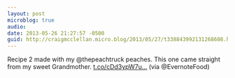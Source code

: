 ```yaml
---
layout: post
microblog: true
audio: 
date: 2013-05-26 21:27:57 -0500
guid: http://craigmcclellan.micro.blog/2013/05/27/t338843992131268608.html
---
```

Recipe 2 made with my @thepeachtruck peaches. This one came straight from my sweet Grandmother. [t.co/cDd3ypW7u...](http://t.co/cDd3ypW7uY) (via @EvernoteFood)
